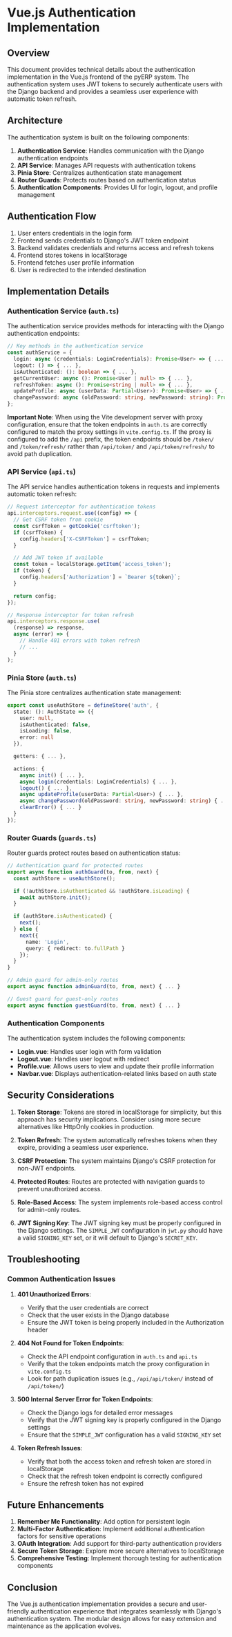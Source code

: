 # Vue.js Authentication Implementation

## Overview

This document provides technical details about the authentication implementation in the Vue.js frontend of the pyERP system. The authentication system uses JWT tokens to securely authenticate users with the Django backend and provides a seamless user experience with automatic token refresh.

## Architecture

The authentication system is built on the following components:

1. **Authentication Service**: Handles communication with the Django authentication endpoints
2. **API Service**: Manages API requests with authentication tokens
3. **Pinia Store**: Centralizes authentication state management
4. **Router Guards**: Protects routes based on authentication status
5. **Authentication Components**: Provides UI for login, logout, and profile management

## Authentication Flow

1. User enters credentials in the login form
2. Frontend sends credentials to Django's JWT token endpoint
3. Backend validates credentials and returns access and refresh tokens
4. Frontend stores tokens in localStorage
5. Frontend fetches user profile information
6. User is redirected to the intended destination

## Implementation Details

### Authentication Service (`auth.ts`)

The authentication service provides methods for interacting with the Django authentication endpoints:

```typescript
// Key methods in the authentication service
const authService = {
  login: async (credentials: LoginCredentials): Promise<User> => { ... },
  logout: () => { ... },
  isAuthenticated: (): boolean => { ... },
  getCurrentUser: async (): Promise<User | null> => { ... },
  refreshToken: async (): Promise<string | null> => { ... },
  updateProfile: async (userData: Partial<User>): Promise<User> => { ... },
  changePassword: async (oldPassword: string, newPassword: string): Promise<void> => { ... }
};
```

**Important Note**: When using the Vite development server with proxy configuration, ensure that the token endpoints in `auth.ts` are correctly configured to match the proxy settings in `vite.config.ts`. If the proxy is configured to add the `/api` prefix, the token endpoints should be `/token/` and `/token/refresh/` rather than `/api/token/` and `/api/token/refresh/` to avoid path duplication.

### API Service (`api.ts`)

The API service handles authentication tokens in requests and implements automatic token refresh:

```typescript
// Request interceptor for authentication tokens
api.interceptors.request.use((config) => {
  // Get CSRF token from cookie
  const csrfToken = getCookie('csrftoken');
  if (csrfToken) {
    config.headers['X-CSRFToken'] = csrfToken;
  }

  // Add JWT token if available
  const token = localStorage.getItem('access_token');
  if (token) {
    config.headers['Authorization'] = `Bearer ${token}`;
  }

  return config;
});

// Response interceptor for token refresh
api.interceptors.response.use(
  (response) => response,
  async (error) => {
    // Handle 401 errors with token refresh
    // ...
  }
);
```

### Pinia Store (`auth.ts`)

The Pinia store centralizes authentication state management:

```typescript
export const useAuthStore = defineStore('auth', {
  state: (): AuthState => ({
    user: null,
    isAuthenticated: false,
    isLoading: false,
    error: null
  }),

  getters: { ... },

  actions: {
    async init() { ... },
    async login(credentials: LoginCredentials) { ... },
    logout() { ... },
    async updateProfile(userData: Partial<User>) { ... },
    async changePassword(oldPassword: string, newPassword: string) { ... },
    clearError() { ... }
  }
});
```

### Router Guards (`guards.ts`)

Router guards protect routes based on authentication status:

```typescript
// Authentication guard for protected routes
export async function authGuard(to, from, next) {
  const authStore = useAuthStore();

  if (!authStore.isAuthenticated && !authStore.isLoading) {
    await authStore.init();
  }

  if (authStore.isAuthenticated) {
    next();
  } else {
    next({
      name: 'Login',
      query: { redirect: to.fullPath }
    });
  }
}

// Admin guard for admin-only routes
export async function adminGuard(to, from, next) { ... }

// Guest guard for guest-only routes
export async function guestGuard(to, from, next) { ... }
```

### Authentication Components

The authentication system includes the following components:

- **Login.vue**: Handles user login with form validation
- **Logout.vue**: Handles user logout with redirect
- **Profile.vue**: Allows users to view and update their profile information
- **Navbar.vue**: Displays authentication-related links based on auth state

## Security Considerations

1. **Token Storage**: Tokens are stored in localStorage for simplicity, but this approach has security implications. Consider using more secure alternatives like HttpOnly cookies in production.

2. **Token Refresh**: The system automatically refreshes tokens when they expire, providing a seamless user experience.

3. **CSRF Protection**: The system maintains Django's CSRF protection for non-JWT endpoints.

4. **Protected Routes**: Routes are protected with navigation guards to prevent unauthorized access.

5. **Role-Based Access**: The system implements role-based access control for admin-only routes.

6. **JWT Signing Key**: The JWT signing key must be properly configured in the Django settings. The `SIMPLE_JWT` configuration in `jwt.py` should have a valid `SIGNING_KEY` set, or it will default to Django's `SECRET_KEY`.

## Troubleshooting

### Common Authentication Issues

1. **401 Unauthorized Errors**:
   - Verify that the user credentials are correct
   - Check that the user exists in the Django database
   - Ensure the JWT token is being properly included in the Authorization header

2. **404 Not Found for Token Endpoints**:
   - Check the API endpoint configuration in `auth.ts` and `api.ts`
   - Verify that the token endpoints match the proxy configuration in `vite.config.ts`
   - Look for path duplication issues (e.g., `/api/api/token/` instead of `/api/token/`)

3. **500 Internal Server Error for Token Endpoints**:
   - Check the Django logs for detailed error messages
   - Verify that the JWT signing key is properly configured in the Django settings
   - Ensure that the `SIMPLE_JWT` configuration has a valid `SIGNING_KEY` set

4. **Token Refresh Issues**:
   - Verify that both the access token and refresh token are stored in localStorage
   - Check that the refresh token endpoint is correctly configured
   - Ensure the refresh token has not expired

## Future Enhancements

1. **Remember Me Functionality**: Add option for persistent login
2. **Multi-Factor Authentication**: Implement additional authentication factors for sensitive operations
3. **OAuth Integration**: Add support for third-party authentication providers
4. **Secure Token Storage**: Explore more secure alternatives to localStorage
5. **Comprehensive Testing**: Implement thorough testing for authentication components

## Conclusion

The Vue.js authentication implementation provides a secure and user-friendly authentication experience that integrates seamlessly with Django's authentication system. The modular design allows for easy extension and maintenance as the application evolves.
